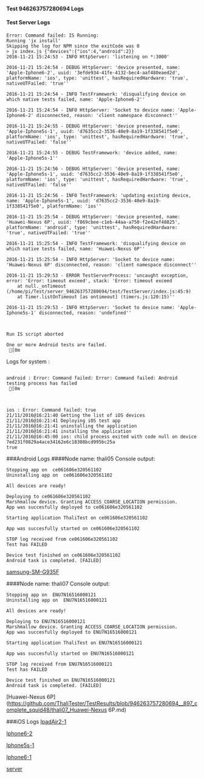 #### Test 946263757280694 Logs

#### Test Server Logs
```
Error: Command failed: IS Running:
Running 'jx install'
Skipping the log for NPM since the exitCode was 0
> jx index.js {"devices":{"ios":4,"android":2}}
2016-11-21 15:24:53 - INFO HttpServer: 'listening on *:3000'

2016-11-21 15:24:54 - DEBUG HttpServer: 'device presented, name: 'Apple-Iphone6-2', uuid: '3efde934-41fe-4132-bec4-aaf480eaed2d', platformName: 'ios', type: 'unittest', hasRequiredHardware: 'true', nativeUTFailed: 'true''

2016-11-21 15:24:54 - INFO TestFramework: 'disqualifying device on which native tests failed, name: 'Apple-Iphone6-2''

2016-11-21 15:24:54 - INFO HttpServer: 'Socket to device name: 'Apple-Iphone6-2' disconnected, reason: 'client namespace disconnect''

2016-11-21 15:24:55 - DEBUG HttpServer: 'device presented, name: 'Apple-Iphone5s-1', uuid: 'd7635cc2-3536-40e9-8a19-1f338541f5e0', platformName: 'ios', type: 'unittest', hasRequiredHardware: 'true', nativeUTFailed: 'false''

2016-11-21 15:24:55 - DEBUG TestFramework: 'device added, name: 'Apple-Iphone5s-1''

2016-11-21 15:24:56 - DEBUG HttpServer: 'device presented, name: 'Apple-Iphone5s-1', uuid: 'd7635cc2-3536-40e9-8a19-1f338541f5e0', platformName: 'ios', type: 'unittest', hasRequiredHardware: 'true', nativeUTFailed: 'false''

2016-11-21 15:24:56 - INFO TestFramework: 'updating existing device, name: 'Apple-Iphone5s-1', uuid: 'd7635cc2-3536-40e9-8a19-1f338541f5e0', platformName: 'ios''

2016-11-21 15:25:54 - DEBUG HttpServer: 'device presented, name: 'Huawei-Nexus 6P', uuid: 'f869cbee-c1eb-44aa-a750-f2e42ef48825', platformName: 'android', type: 'unittest', hasRequiredHardware: 'true', nativeUTFailed: 'true''

2016-11-21 15:25:54 - INFO TestFramework: 'disqualifying device on which native tests failed, name: 'Huawei-Nexus 6P''

2016-11-21 15:25:54 - INFO HttpServer: 'Socket to device name: 'Huawei-Nexus 6P' disconnected, reason: 'client namespace disconnect''

2016-11-21 15:29:53 - ERROR TestServerProcess: 'uncaught exception, error: 'Error: timeout exceed', stack: 'Error: timeout exceed
    at null._onTimeout (/home/pi/Test/server_946263757280694/test/TestServer/index.js:45:9)
    at Timer.listOnTimeout [as ontimeout] (timers.js:120:15)''

2016-11-21 15:29:53 - INFO HttpServer: 'Socket to device name: 'Apple-Iphone5s-1' disconnected, reason: 'undefined''


 
Run IS script aborted
 
One or more Android tests are failed.
 [0m

```


Logs for system : 
```

android : Error: Command failed: Error: Command failed: Android testing process has failed
 [0m



ios : Error: Command failed: true
21/11/2016@16:21:40 Getting the list of iOS devices 
21/11/2016@16:21:41 Deploying iOS test app 
21/11/2016@16:21:41 uninstalling the application 
21/11/2016@16:21:41 installing the application 
21/11/2016@16:45:00 ios: child process exited with code null on device 7ed231f0829a4ace34162e6c18308bcd995bc25a 
true

```
###Android Logs
####Node name: thali05
Console output:
```
Stopping app on  ce061606e320561102
Uninstalling app on  ce061606e320561102

All devices are ready!

Deploying to ce061606e320561102
Marshmallow device. Granting ACCESS_COARSE_LOCATION permission.
App was succesfully deployed to ce061606e320561102

Starting application ThaliTest on ce061606e320561102

App was succesfully started on ce061606e320561102

STOP log received from ce061606e320561102
Test has FAILED

Device test finished on ce061606e320561102 
Android task is completed. [FAILED]
```
[samsung-SM-G935F](https://github.com/ThaliTester/TestResults/blob/946263757280694__897_complete_squid48/thali05_samsung-SM-G935F.md)

####Node name: thali07
Console output:
```
Stopping app on  ENU7N16516000121
Uninstalling app on  ENU7N16516000121

All devices are ready!

Deploying to ENU7N16516000121
Marshmallow device. Granting ACCESS_COARSE_LOCATION permission.
App was succesfully deployed to ENU7N16516000121

Starting application ThaliTest on ENU7N16516000121

App was succesfully started on ENU7N16516000121

STOP log received from ENU7N16516000121
Test has FAILED

Device test finished on ENU7N16516000121 
Android task is completed. [FAILED]
```
[Huawei-Nexus 6P](https://github.com/ThaliTester/TestResults/blob/946263757280694__897_complete_squid48/thali07_Huawei-Nexus 6P.md)


###iOS Logs
[IpadAir2-1](https://github.com/ThaliTester/TestResults/blob/946263757280694__897_complete_squid48/iOS_IpadAir2-1.md)

[Iphone6-2](https://github.com/ThaliTester/TestResults/blob/946263757280694__897_complete_squid48/iOS_Iphone6-2.md)

[Iphone5s-1](https://github.com/ThaliTester/TestResults/blob/946263757280694__897_complete_squid48/iOS_Iphone5s-1.md)

[Iphone6-1](https://github.com/ThaliTester/TestResults/blob/946263757280694__897_complete_squid48/iOS_Iphone6-1.md)

[server](https://github.com/ThaliTester/TestResults/blob/946263757280694__897_complete_squid48/iOS_server.md)




